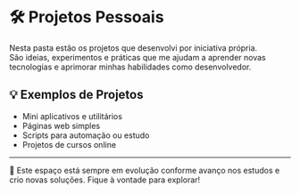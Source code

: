 # 🛠️ Projetos Pessoais

Nesta pasta estão os projetos que desenvolvi por iniciativa própria.  
São ideias, experimentos e práticas que me ajudam a aprender novas tecnologias e aprimorar minhas habilidades como desenvolvedor.

## 💡 Exemplos de Projetos

- Mini aplicativos e utilitários
- Páginas web simples
- Scripts para automação ou estudo
- Projetos de cursos online

---

📌 Este espaço está sempre em evolução conforme avanço nos estudos e crio novas soluções. Fique à vontade para explorar!

